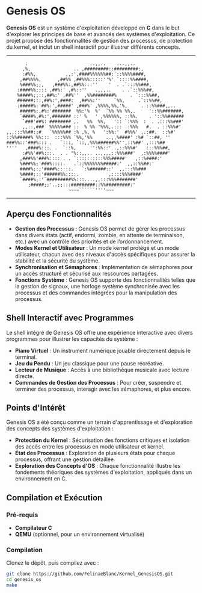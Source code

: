 

# Genesis OS

**Genesis OS** est un système d'exploitation développé en **C** dans le but d'explorer les principes de base et avancés des systèmes d'exploitation. Ce projet propose des fonctionnalités de gestion des processus, de protection du kernel, et inclut un shell interactif pour illustrer différents concepts.

---
```
       :                       ..,,..    ...,,.. 
      ,%,                .. ,#########::#########:, 
      :#%%,           ,,:',####%%%%%%##:`::%%%%####, 
     ,##%%%%,      ,##%% ,##%%%:::::''%' `::::%%####, 
     %###%%;;,   ,###%%:,##%%:::''    '  . .`:::%%###, 
    :####%%;;:: ,##%:' ,#%::''   .,,,..    . .`::%%%##, 
    %####%;;::,##%:' ,##%''  ,%%########%     . `:::%%##, 
    ######:::,##%:',####:  ,##%%:''     `%%,     .`::%%##, 
    :#####%:'##%:',#####' ,###%' ,%%%%,%%,'%,     . ::%%###,,.. 
     #####%:,#%:'#######  %%:'%  %'  `%% %% %%,.     '::%%#######, 
     `####%,#%:',####### ::' %   ' ,%%%%%%, ::%%.    . '::%%###### 
      `###'##%: ######## ,.   %%  %%,   ':: `:%%%  :  . .:::%%###' 
      ,,::,###  %%%%%### ::  % %% '%%%,.::: .:%%%   #.  . ::%%%#' 
,,,:::%%##:;#   `%%%%%## :% ,%, %   ':%%:'  #%%%' ,.:##.  ::%#' 
::%%#####% %%:::  :::%%% `%%,'%%     ..,,%####' :%# `::##, '' 
###%%::'###%::: .   `:::, `::,,%%%######%%'',::%##' ,:::%## 
''''   ,####%:::. .  `::%,     '':%%::' .,::%%%#'   :::%%%##, 
      :#%%'##%:::.  . . "%::,,.. ..,,,,::%%%###'  ,:%%%%####' 
     ,###%%'###%:::: . . `::::::::::%%%#####'   ,::%####:' 
     %###%%;'###%::::.   .`::%%%%%%%#####:'  ,,::%%##:' 
     ####%;:;'####%:::::.   `:%######::'  ,,:::%%### 
     %####;:;'######%%::::.           ,::::%%%####' 
     `####%;:'`#########%%:::....,,:::%%%#######' 
        ;#####;;'..;;:::#########::%%#########:' 
                       ~~~~``````''''~~~ 
```
---

## Aperçu des Fonctionnalités

- **Gestion des Processus** : Genesis OS permet de gérer les processus dans divers états (actif, endormi, zombie, en attente de terminaison, etc.) avec un contrôle des priorités et de l’ordonnancement.
- **Modes Kernel et Utilisateur** : Un mode kernel protégé et un mode utilisateur, chacun avec des niveaux d'accès spécifiques pour assurer la stabilité et la sécurité du système.
- **Synchronisation et Sémaphores** : Implémentation de sémaphores pour un accès structuré et sécurisé aux ressources partagées.
- **Fonctions Système** : Genesis OS supporte des fonctionnalités telles que la gestion de signaux, une horloge système synchronisée avec les processus et des commandes intégrées pour la manipulation des processus.

## Shell Interactif avec Programmes

Le shell intégré de Genesis OS offre une expérience interactive avec divers programmes pour illustrer les capacités du système :

- **Piano Virtuel** : Un instrument numérique jouable directement depuis le terminal.
- **Jeu du Pendu** : Un jeu classique pour une pause récréative.
- **Lecteur de Musique** : Accès à une bibliothèque musicale avec lecture directe.
- **Commandes de Gestion des Processus** : Pour créer, suspendre et terminer des processus, interagir avec les sémaphores, et plus encore.

## Points d'Intérêt

Genesis OS a été conçu comme un terrain d'apprentissage et d'exploration des concepts des systèmes d'exploitation :

- **Protection du Kernel** : Sécurisation des fonctions critiques et isolation des accès entre les processus en mode utilisateur et kernel.
- **État des Processus** : Exploration de plusieurs états pour chaque processus, offrant une gestion détaillée.
- **Exploration des Concepts d'OS** : Chaque fonctionnalité illustre les fondements théoriques des systèmes d'exploitation, appliqués dans un environnement en C.

## Compilation et Exécution

### Pré-requis

- **Compilateur C**
- **QEMU** (optionnel, pour un environnement virtualisé)

### Compilation

Clonez le dépôt, puis compilez avec :

```bash
git clone https://github.com/FelinaeBlanc/Kernel_GenesisOS.git
cd genesis_os
make
